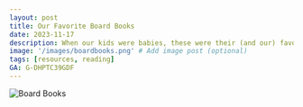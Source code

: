 ```yaml
---
layout: post
title: Our Favorite Board Books
date: 2023-11-17
description: When our kids were babies, these were their (and our) favorite board books. 
image: '/images/boardbooks.png' # Add image post (optional)
tags: [resources, reading]
GA: G-DHPTC39GDF
---
```



![Board Books]({{site.baseurl}}/images/boardbooks.png)